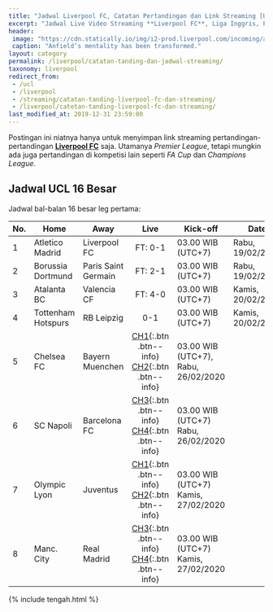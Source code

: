 ```yaml
---
title: "Jadwal Liverpool FC, Catatan Pertandingan dan Link Streaming [Update]"
excerpt: "Jadwal Live Video Streaming **Liverpool FC**, Liga Inggris, Piala Champions, Piala Dunia Antar-klub, Piala Carabao dan Hasil"
header:
 image: "https://cdn.statically.io/img/i2-prod.liverpool.com/incoming/article17041156.ece/ALTERNATES/s810/0_GettyImages-1173868960.jpg"
 caption: "Anfield’s mentality has been transformed."
layout: category
permalink: /liverpool/catatan-tanding-dan-jadwal-streaming/
taxonomy: liverpool
redirect_from:
 - /ucl
 - /liverpool
 - /streaming/catatan-tanding-liverpool-fc-dan-streaming/
 - /liverpool/catetan-tanding-liverpool-fc-dan-streaming/
last_modified_at: 2019-12-31 23:59:00
---
```

Postingan ini niatnya hanya untuk menyimpan link streaming pertandingan-pertandingan **[Liverpool FC](/liverpool?utm_source=document)** saja. Utamanya *Premier League*, tetapi mungkin ada juga pertandingan di kompetisi lain seperti _FA Cup_ dan _Champions League_.

## Jadwal UCL 16 Besar

Jadwal bal-balan 16 besar leg pertama:

|No.|Home|Away|Live|Kick-off|Date|
|---|---|---|:---:|---|---|
|1|Atletico Madrid|Liverpool FC|FT: 0-1|03.00 WIB (UTC+7)|Rabu, 19/02/2020|
|2|Borussia Dortmund|Paris Saint Germain|FT: 2-1|03.00 WIB (UTC+7)|Rabu, 19/02/2020|
|3|Atalanta BC|Valencia CF|FT: 4-0|03.00 WIB (UTC+7)|Kamis, 20/02/2020|
|4|Tottenham Hotspurs|RB Leipzig|0-1|03.00 WIB (UTC+7)|Kamis, 20/02/2020|
|5|Chelsea FC|Bayern Muenchen|[CH1](#){:.btn .btn--info} [CH2](#){:.btn .btn--info}|03.00 WIB (UTC+7), Rabu, 26/02/2020|
|6|SC Napoli|Barcelona FC|[CH3](#){:.btn .btn--info} [CH4](#){:.btn .btn--info}|03.00 WIB (UTC+7) Rabu, 26/02/2020|
|7|Olympic Lyon|Juventus|[CH1](#){:.btn .btn--info} [CH2](#){:.btn .btn--info}|03.00 WIB (UTC+7) Kamis, 27/02/2020|
|8|Manc. City|Real Madrid|[CH3](#){:.btn .btn--info} [CH4](#){:.btn .btn--info}|03.00 WIB (UTC+7) Kamis, 27/02/2020|

{% include tengah.html %}

